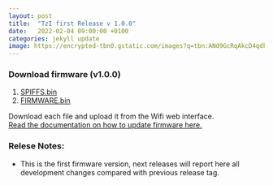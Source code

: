 ```yaml
---
layout: post
title:  "TzI first Release v 1.0.0"
date:   2022-02-04 09:00:00 +0100
categories: jekyll update
image: https://encrypted-tbn0.gstatic.com/images?q=tbn:ANd9GcRqAkcD4qdkgi5pWEGEiI-BPa43-yBR7bkwLQ&usqp=CAU
---
```


### Download firmware (v1.0.0)

1. <a href="{{site.baseurl}}/firmware/spiffs_v100.bin" download>SPIFFS.bin</a>
2. <a href="{{site.baseurl}}/firmware/firmware_v100_esp32dev.bin" download>FIRMWARE.bin</a>


Download each file and upload it from the Wifi web interface. 
<a href="{{site.baseurl}}/howto#wifi-update-firmware"> 
<br>Read the documentation on how to update firmware here.</a>

### Relese Notes:

* This is the first firmware version, next releases will report here all development changes compared with previous release tag.